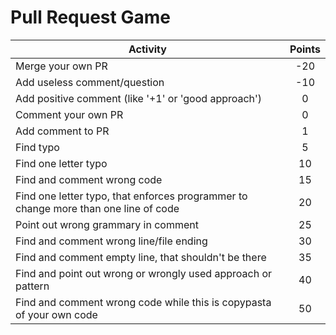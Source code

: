 Pull Request Game 
======


| Activity | Points |
|----------|:------:|
| Merge your own PR | -20 |
| Add useless comment/question | -10 |
| Add positive comment (like '+1' or 'good approach') | 0 |
| Comment your own PR | 0 |
| Add comment to PR | 1 |
| Find typo | 5 |
| Find one letter typo | 10 |
| Find and comment wrong code | 15 |
| Find one letter typo, that enforces programmer to change more than one line of code | 20 |
| Point out wrong grammary in comment | 25 |
| Find and comment wrong line/file ending | 30 |
| Find and comment empty line, that shouldn't be there | 35 |
| Find and point out wrong or wrongly used approach or pattern | 40 |
| Find and comment wrong code while this is copypasta of your own code | 50 |
